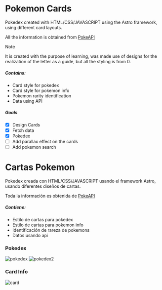 # Pokemon Cards

Pokedex created with HTML/CSS/JAVASCRIPT using the Astro framework, using different card layouts.

All the information is obtained from [PokeAPI](https://pokeapi.co)

> [!NOTE]
> It is created with the purpose of learning, was made use of designs for the realization of the letter as a guide, but all the styling is from 0.

##### Contains:
  
- Card style for pokedex
- Card style for pokemon info
- Pokemon rarity identification
- Data using API

##### Goals

- [x] Design Cards
- [x] Fetch data
- [x] Pokedex
- [ ] Add parallax effect on the cards
- [ ] Add pokemon search

# Cartas Pokemon

Pokedex creada con HTML/CSS/JAVASCRIPT usando el framework Astro, usando diferentes diseños de cartas.

Toda la información es obtenida de [PokeAPI](https://pokeapi.co)


##### Contiene:

- Estilo de cartas para pokedex
- Estilo de cartas para pokemon info
- Identificación de rareza de pokemons
- Datos usando api


### **Pokedex**

![pokedex](https://i.imgur.com/iLVcqGF.png)
![pokedex2](https://i.imgur.com/hEAvISL.png)


### **Card Info**

![card](https://i.imgur.com/3Nx8TZs.png)
